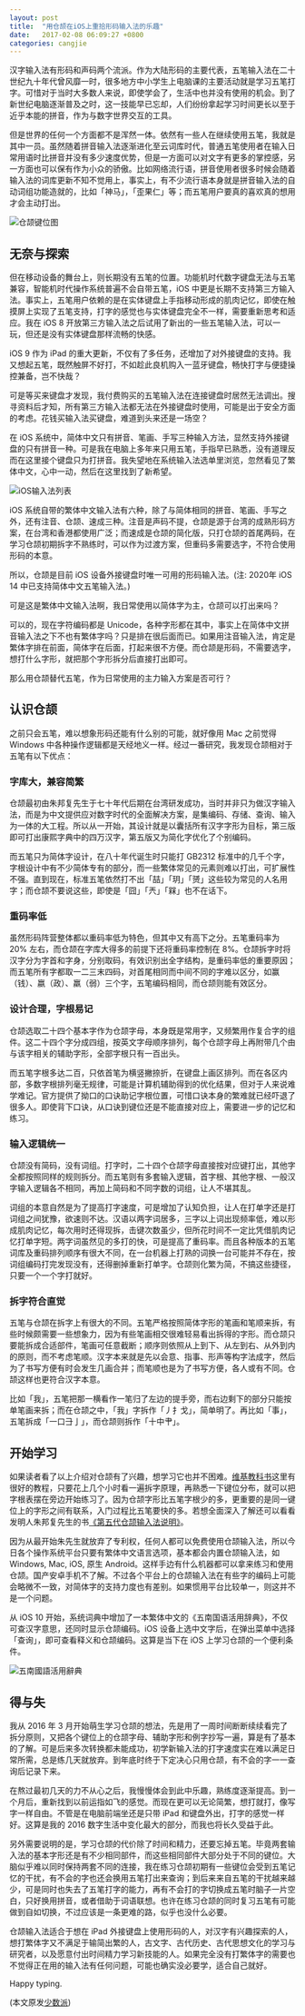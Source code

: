 ```yaml
---
layout: post
title:  "用仓颉在iOS上重拾形码输入法的乐趣"
date:   2017-02-08 06:09:27 +0800
categories: cangjie
---
```

汉字输入法有形码和声码两个流派。作为大陆形码的主要代表，五笔输入法在二十世纪九十年代曾风靡一时，很多地方中小学生上电脑课的主要活动就是学习五笔打字。可惜对于当时大多数人来说，即使学会了，生活中也并没有使用的机会。到了新世纪电脑逐渐普及之时，这一技能早已忘却，人们纷纷拿起学习时间更长以至于近乎本能的拼音，作为与数字世界交互的工具。

但是世界的任何一个方面都不是浑然一体。依然有一些人在继续使用五笔，我就是其中一员。虽然随着拼音输入法逐渐进化至云词库时代，普通五笔使用者在输入日常用语时比拼音并没有多少速度优势，但是一方面可以对文字有更多的掌控感，另一方面也可以保有作为小众的骄傲。比如网络流行语，拼音使用者很多时候会随着输入法的词库更新不知不觉用上，事实上，有不少流行语本身就是拼音输入法的自动词组功能造就的，比如「神马」，「歪果仁」等；而五笔用户要真的喜欢真的想用才会主动打出。

![仓颉键位图](/images/cangjie1.jpg)

## 无奈与探索

但在移动设备的舞台上，则长期没有五笔的位置。功能机时代数字键盘无法与五笔兼容，智能机时代操作系统普遍不会自带五笔，iOS 中更是长期不支持第三方输入法。事实上，五笔用户依赖的是在实体键盘上手指移动形成的肌肉记忆，即使在触摸屏上实现了五笔支持，打字的感觉也与实体键盘完全不一样，需要重新思考和适应。我在 iOS 8 开放第三方输入法之后试用了新出的一些五笔输入法，可以一玩，但还是没有实体键盘那样流畅的快感。

iOS 9 作为 iPad 的重大更新，不仅有了多任务，还增加了对外接键盘的支持。我又想起五笔，既然触屏不好打，不如趁此良机购入一蓝牙键盘，畅快打字与便捷操控兼备，岂不快哉？

可是等买来键盘才发现，我付费购买的五笔输入法在连接键盘时居然无法调出。搜寻资料后才知，所有第三方输入法都无法在外接键盘时使用，可能是出于安全方面的考虑。花钱买输入法买键盘，难道到头来还是一场空？

在 iOS 系统中，简体中文只有拼音、笔画、手写三种输入方法，显然支持外接键盘的只有拼音一种。可是我在电脑上多年来只用五笔，手指早已熟悉，没有道理反而在这里接个键盘只为打拼音。我失望地在系统输入法选单里浏览，忽然看见了繁体中文，心中一动，然后在这里找到了新希望。

![iOS输入法列表](/images/cangjie2.jpg)

iOS 系统自带的繁体中文输入法有六种，除了与简体相同的拼音、笔画、手写之外，还有注音、仓颉、速成三种。注音是声码不提，仓颉是源于台湾的成熟形码方案，在台湾和香港都使用广泛；而速成是仓颉的简化版，只打仓颉的首尾两码，在学习仓颉初期拆字不熟练时，可以作为过渡方案，但重码多需要选字，不符合使用形码的本意。

所以，仓颉是目前 iOS 设备外接键盘时唯一可用的形码输入法。(注: 2020年 iOS 14 中已支持简体中文五笔输入法。)

可是这是繁体中文输入法啊，我日常使用以简体字为主，仓颉可以打出来吗？

可以的，现在字符编码都是 Unicode，各种字形都在其中，事实上在简体中文拼音输入法之下不也有繁体字吗？只是排在很后面而已。如果用注音输入法，肯定是繁体字排在前面，简体字在后面，打起来很不方便。而仓颉是形码，不需要选字，想打什么字形，就把那个字形拆分后直接打出即可。

那么用仓颉替代五笔，作为日常使用的主力输入方案是否可行？

## 认识仓颉

之前只会五笔，难以想象形码还能有什么别的可能，就好像用 Mac 之前觉得 Windows 中各种操作逻辑都是天经地义一样。经过一番研究，我发现仓颉相对于五笔有以下优点：

### 字库大，兼容简繁

仓颉最初由朱邦复先生于七十年代后期在台湾研发成功，当时并非只为做汉字输入法，而是为中文提供应对数字时代的全面解决方案，是集编码、存储、查询、输入为一体的大工程。所以从一开始，其设计就是以囊括所有汉字字形为目标，第三版即可打出康熙字典中的四万汉字，第五版又为简化字优化了个别编码。

而五笔只为简体字设计，在八十年代诞生时只能打 GB2312 标准中的几千个字，字根设计中有不少简体专有的部分，而一些繁体常见的元素则难以打出，可扩展性不强。直到现在，标准五笔依然打不出「喆」「玥」「赟」这些较为常见的人名用字；而仓颉不要说这些，即使是「囧」「兲」「槑」也不在话下。

### 重码率低

虽然形码阵营整体都以重码率低为特色，但其中又有高下之分。五笔重码率为 20% 左右，而仓颉在字库大得多的前提下还将重码率控制在 8%。仓颉拆字时将汉字分为字首和字身，分别取码，有效识别出全字结构，是重码率低的重要原因；而五笔所有字都取一二三末四码，对首尾相同而中间不同的字难以区分，如赢（钱）、嬴（政）、羸（弱）三个字，五笔编码相同，而仓颉则能有效区分。

### 设计合理，字根易记

仓颉选取二十四个基本字作为仓颉字母，本身既是常用字，又频繁用作复合字的组件。这二十四个字分成四组，按英文字母顺序排列，每个仓颉字母上再附带几个由与该字相关的辅助字形，全部字根只有一百出头。

而五笔字根多达二百，只依首笔为横竖撇捺折，在键盘上画区排列。而在各区内部，多数字根排列毫无规律，可能是计算机辅助得到的优化结果，但对于人来说难学难记。官方提供了拗口的口诀助记字根位置，可惜口诀本身的繁难就已经吓退了很多人。即使背下口诀，从口诀到键位还是不能直接对应上，需要进一步的记忆和练习。

### 输入逻辑统一

仓颉没有简码，没有词组。打字时，二十四个仓颉字母直接按对应键打出，其他字全都按照同样的规则拆分。而五笔则有多套输入逻辑，首字根、其他字根、一般汉字输入逻辑各不相同，再加上简码和不同字数的词组，让人不堪其乱。

词组的本意自然是为了提高打字速度，可是增加了认知负担，让人在打单字还是打词组之间犹豫，欲速则不达。汉语以两字词居多，三字以上词出现频率低，难以形成肌肉记忆，每次用时还得现拆，击键次数虽少，但所花时间不一定比凭借肌肉记忆打单字短。两字词虽然见的多打的快，可是提高了重码率。而且各种版本的五笔词库及重码排列顺序有很大不同，在一台机器上打熟的词换一台可能并不存在，按词组编码打完发现没有，还得删掉重新打单字。仓颉则化繁为简，不搞这些捷径，只要一个一个字打就好。

### 拆字符合直觉

五笔与仓颉在拆字上有很大的不同。五笔严格按照简体字形的笔画和笔顺来拆，有些时候颇需要一些想象力，因为有些笔画相交很难轻易看出拆得的字形。而仓颉只要能拆成合适部件，笔画可任意截断；顺序则依照从上到下、从左到右、从外到内的原则，而不考虑笔顺。汉字本来就是先以会意、指事、形声等构字法成字，然后为了书写方便有时会发生几画合并；而笔顺也是为了书写方便，各人或有不同。仓颉这样也更符合汉字本意。

比如「我」，五笔把那一横看作一笔归了左边的提手旁，而右边剩下的部分只能按单笔画来拆；而在仓颉之中，「我」字拆作「丿扌戈」，简单明了。再比如「事」，五笔拆成「一口⺕亅」，而仓颉则拆作「十中肀」。

## 开始学习

如果读者看了以上介绍对仓颉有了兴趣，想学习它也并不困难。[维基教科书](https://zh.wikibooks.org/zh-cn/倉頡輸入法)这里有很好的教程，只要花上几个小时看一遍拆字原理，再熟悉一下键位分布，就可以把字根表摆在旁边开始练习了。因为仓颉字形比五笔字根少的多，更重要的是同一键位上的字形之间有联系，入门过程比五笔要快的多。若想全面深入了解还可以看看发明人朱邦复先生的书[《第五代仓颉输入法说明》](https://book.douban.com/subject/2314055/)。

因为从最开始朱先生就放弃了专利权，任何人都可以免费使用仓颉输入法，所以今日各个操作系统平台只要有繁体中文语言选项，基本都会内置仓颉输入法，如 Windows, Mac, iOS, 原生 Android。这样手边有什么机器都可以拿来练习和使用仓颉。国产安卓手机不了解。不过各个平台上的仓颉输入法在有些字的编码上可能会略微不一致，对简体字的支持力度也有差别。如果惯用平台比较单一，则这并不是一个问题。

从 iOS 10 开始，系统词典中增加了一本繁体中文的《五南国语活用辞典》，不仅可查汉字意思，还同时显示仓颉编码。iOS 设备上选中文字后，在弹出菜单中选择「查询」，即可查看释义和仓颉编码。这算是当下在 iOS 上学习仓颉的一个便利条件。

![五南國語活用辭典](/images/cangjie3.jpg)

## 得与失

我从 2016 年 3 月开始萌生学习仓颉的想法，先是用了一周时间断断续续看完了拆分原则，又把各个键位上的仓颉字母、辅助字形和例字抄写一遍，算是有了基本的了解。可是后来多次转换都未能成功，初学新输入法的打字速度实在难以满足日常所需，总是练几天就放弃。到年底时终于下定决心只用仓颉，有不会的字一一查询后记录下来。

在熬过最初几天的力不从心之后，我慢慢体会到此中乐趣，熟练度逐渐提高。到一个月后，重新找到以前运指如飞的感觉。而现在更可以无论简繁，想打就打，像写字一样自由。不管是在电脑前端坐还是只带 iPad 和键盘外出，打字的感觉一样好。这算是我的 2016 数字生活中变化最大的部分，而我也将长久受益于此。

另外需要说明的是，学习仓颉的代价除了时间和精力，还要忘掉五笔。毕竟两套输入法的基本字形还是有不少相同部件，而这些相同部件大部分处于不同的键位。大脑似乎难以同时保持两套不同的连接，我在练习仓颉初期有一些键位会受到五笔记忆的干扰，有不会的字也还会换用五笔打出来查询；到后来来自五笔的干扰越来越少，可是同时也失去了五笔打字的能力，再有不会打的字切换成五笔时脑子一片空白，只好换用拼音，或者借助于词语联想。也许在练习仓颉的同时复习五笔有可能做到自如切换，不过应该是一条更难的路，似乎也没什么必要。

仓颉输入法适合于想在 iPad 外接键盘上使用形码的人，对汉字有兴趣探索的人，想打繁体字又不满足于输简出繁的人，古文字、古代历史、古代思想文化的学习与研究者，以及愿意付出时间精力学习新技能的人。如果完全没有打繁体字的需要也不觉得正在用的输入法有任何问题，可能也确实没必要学，适合自己就好。

Happy typing.

(本文原发[少数派](https://sspai.com/post/37338))
